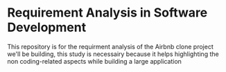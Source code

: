 # Requirement Analysis in Software Development

This repository is for the requirment analysis of the Airbnb clone project we'll be building, this study is necessairy because it helps highlighting the non coding-related aspects while building a large application